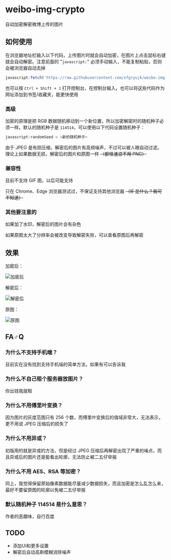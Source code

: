 # weibo-img-crypto
自动加密解密微博上传的图片

## 如何使用
在浏览器地址栏输入以下代码，上传图片时就会自动加密，在图片上点击鼠标右键就会自动解密。注意前面的 "`javascript:`" 必须手动输入，不能复制粘贴，否则会被浏览器自动去掉

```javascript
javascript:fetch('https://raw.githubusercontent.com/xfgryujk/weibo-img-crypto/master/weibo-img-crypto.js').then(res => res.text(), e => alert('载入失败：' + e)).then(res => {let script = document.createElement('script'); script.innerHTML = res; document.body.appendChild(script)})
```

也可以按 `Ctrl + Shift + J` 打开控制台，在控制台输入。也可以将这些代码作为网址添加到书签/收藏夹，能更快使用

### 高级
加密的原理是把 RGB 数据随机移动到一个新位置，所以加密解密时的随机种子必须一样。默认的随机种子是 `114514`，可以使用以下代码设置随机种子：

```javascript
javascript:randomSeed = <新的随机种子>
```

由于 JPEG 是有损压缩，解密后的图片有高频噪声，不过可以被人眼自动过滤。理论上如果数据无损，解密后的图片和原图一样 ~~（都怪渣浪不用 PNG）~~

### 兼容性
目前不支持 GIF 图，以后可能支持

只在 Chrome、Edge 浏览器测试过，不保证支持其他浏览器 ~~（IE 是什么？我可不知道）~~

### 其他要注意的
如果加了水印，解密后的图片会有杂色

如果原图太大了分辨率会被改变导致解密失败，可以查看原图后再解密

## 效果
加密后：

![加密后](https://github.com/xfgryujk/weibo-img-crypto/blob/master/encrypted.jpg)

解密后：

![解密后](https://github.com/xfgryujk/weibo-img-crypto/blob/master/decrypted.png)

原图：

![原图](https://github.com/xfgryujk/weibo-img-crypto/blob/master/origin.jpg)

## FA♂Q
### 为什么不支持手机端？
目前实在没有找到支持手机端的简单方法，如果有可以告诉我

### 为什么不自己租个服务器放图片？
你出钱我就租

### 为什么不用傅里叶变换？
因为图片的灰度范围只有 256 个数，而傅里叶变换后的值域非常大，无法表示，更不用说 JPEG 压缩后的损失了

### 为什么不用异或？
初版用的就是异或的方法，但是经过 JPEG 压缩后再解密出现了严重的噪点，而且异或后的图片还是能看出轮廓，无法防止被二五仔举报

### 为什么不用 AES、RSA 等加密？
同上，我觉得保留原始像素数据能尽量减少数据损失，而且加密是怎么乱怎么来，最好不要留原图的轮廓以免被二五仔举报

### 默认随机种子 114514 是什么意思？
作者的恶趣味，自行百度

## TODO
* 添加UI和更多设置
* 解密后自动高斯模糊消除噪声

